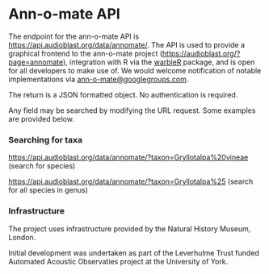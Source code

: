 # Ann-o-mate API

The endpoint for the ann-o-mate API is https://api.audioblast.org/data/annomate/. The API is used to provide a graphical frontend to the ann-o-mate project (https://audioblast.org/?page=annomate), integration with R via the [warbleR](https://cran.r-project.org/package=warbleR) package, and is open for all developers to make use of. We would welcome notification of notable implementations via ann-o-mate@googlegroups.com. 

The return is a JSON formatted object. No authentication is required.

Any field may be searched by modifying the URL request. Some examples are provided below.

### Searching for taxa
https://api.audioblast.org/data/annomate/?taxon=Gryllotalpa%20vineae (search for species)

https://api.audioblast.org/data/annomate/?taxon=Gryllotalpa%25 (search for all species in genus)

### Infrastructure
The project uses infrastructure provided by the Natural History Museum, London.

Initial development was undertaken as part of the Leverhulme Trust funded Automated Acoustic Observaties project at the University of York.
